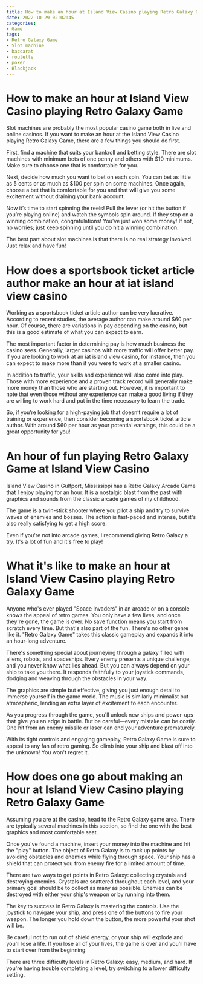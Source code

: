 ```yaml
---
title: How to make an hour at Island View Casino playing Retro Galaxy Game
date: 2022-10-29 02:02:45
categories:
- Game
tags:
- Retro Galaxy Game
- Slot machine
- baccarat
- roulette
- poker
- Blackjack
---
```



#  How to make an hour at Island View Casino playing Retro Galaxy Game

Slot machines are probably the most popular casino game both in live and online casinos. If you want to make an hour at the Island View Casino playing Retro Galaxy Game, there are a few things you should do first.

First, find a machine that suits your bankroll and betting style. There are slot machines with minimum bets of one penny and others with $10 minimums. Make sure to choose one that is comfortable for you.

Next, decide how much you want to bet on each spin. You can bet as little as 5 cents or as much as $100 per spin on some machines. Once again, choose a bet that is comfortable for you and that will give you some excitement without draining your bank account.

Now it’s time to start spinning the reels! Pull the lever (or hit the button if you’re playing online) and watch the symbols spin around. If they stop on a winning combination, congratulations! You’ve just won some money! If not, no worries; just keep spinning until you do hit a winning combination.

The best part about slot machines is that there is no real strategy involved. Just relax and have fun!

#  How does a sportsbook ticket article author make an hour at iat island view casino




Working as a sportsbook ticket article author can be very lucrative. According to recent studies, the average author can make around $60 per hour. Of course, there are variations in pay depending on the casino, but this is a good estimate of what you can expect to earn.

The most important factor in determining pay is how much business the casino sees. Generally, larger casinos with more traffic will offer better pay. If you are looking to work at an iat island view casino, for instance, then you can expect to make more than if you were to work at a smaller casino.

In addition to traffic, your skills and experience will also come into play. Those with more experience and a proven track record will generally make more money than those who are starting out. However, it is important to note that even those without any experience can make a good living if they are willing to work hard and put in the time necessary to learn the trade.

So, if you’re looking for a high-paying job that doesn’t require a lot of training or experience, then consider becoming a sportsbook ticket article author. With around $60 per hour as your potential earnings, this could be a great opportunity for you!

#  An hour of fun playing Retro Galaxy Game at Island View Casino

Island View Casino in Gulfport, Mississippi has a Retro Galaxy Arcade Game that I enjoy playing for an hour. It is a nostalgic blast from the past with graphics and sounds from the classic arcade games of my childhood.

The game is a twin-stick shooter where you pilot a ship and try to survive waves of enemies and bosses. The action is fast-paced and intense, but it's also really satisfying to get a high score.

Even if you're not into arcade games, I recommend giving Retro Galaxy a try. It's a lot of fun and it's free to play!

#  What it's like to make an hour at Island View Casino playing Retro Galaxy Game



 Anyone who's ever played "Space Invaders" in an arcade or on a console knows the appeal of retro games. You only have a few lives, and once they're gone, the game is over. No save function means you start from scratch every time. But that's also part of the fun. There's no other genre like it. "Retro Galaxy Game" takes this classic gameplay and expands it into an hour-long adventure.

There's something special about journeying through a galaxy filled with aliens, robots, and spaceships. Every enemy presents a unique challenge, and you never know what lies ahead. But you can always depend on your ship to take you there. It responds faithfully to your joystick commands, dodging and weaving through the obstacles in your way.

The graphics are simple but effective, giving you just enough detail to immerse yourself in the game world. The music is similarly minimalist but atmospheric, lending an extra layer of excitement to each encounter.

As you progress through the game, you'll unlock new ships and power-ups that give you an edge in battle. But be careful—every mistake can be costly. One hit from an enemy missile or laser can end your adventure prematurely.

With its tight controls and engaging gameplay, Retro Galaxy Game is sure to appeal to any fan of retro gaming. So climb into your ship and blast off into the unknown! You won't regret it.

#  How does one go about making an hour at Island View Casino playing Retro Galaxy Game

Assuming you are at the casino, head to the Retro Galaxy game area. There are typically several machines in this section, so find the one with the best graphics and most comfortable seat. 

Once you've found a machine, insert your money into the machine and hit the "play" button. The object of Retro Galaxy is to rack up points by avoiding obstacles and enemies while flying through space. Your ship has a shield that can protect you from enemy fire for a limited amount of time.

There are two ways to get points in Retro Galaxy: collecting crystals and destroying enemies. Crystals are scattered throughout each level, and your primary goal should be to collect as many as possible. Enemies can be destroyed with either your ship's weapon or by running into them. 

The key to success in Retro Galaxy is mastering the controls. Use the joystick to navigate your ship, and press one of the buttons to fire your weapon. The longer you hold down the button, the more powerful your shot will be. 

Be careful not to run out of shield energy, or your ship will explode and you'll lose a life. If you lose all of your lives, the game is over and you'll have to start over from the beginning. 

There are three difficulty levels in Retro Galaxy: easy, medium, and hard. If you're having trouble completing a level, try switching to a lower difficulty setting.